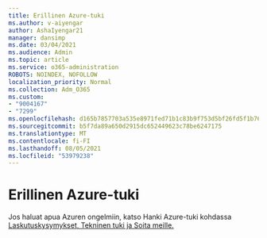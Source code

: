 ```yaml
---
title: Erillinen Azure-tuki
ms.author: v-aiyengar
author: AshaIyengar21
manager: dansimp
ms.date: 03/04/2021
ms.audience: Admin
ms.topic: article
ms.service: o365-administration
ROBOTS: NOINDEX, NOFOLLOW
localization_priority: Normal
ms.collection: Adm_O365
ms.custom:
- "9004167"
- "7299"
ms.openlocfilehash: d165b7857703a535e8971fed71b1c83b9f753d5bf26fd5f1b76fe583a6c61578
ms.sourcegitcommit: b5f7da89a650d2915dc652449623c78be6247175
ms.translationtype: MT
ms.contentlocale: fi-FI
ms.lasthandoff: 08/05/2021
ms.locfileid: "53979238"
---
```

# <a name="dedicated-azure-support"></a>Erillinen Azure-tuki

Jos haluat apua Azuren ongelmiin, katso Hanki Azure-tuki kohdassa [Laskutuskysymykset, Tekninen tuki ja Soita meille.](https://go.microsoft.com/fwlink/?linkid=2081348)
